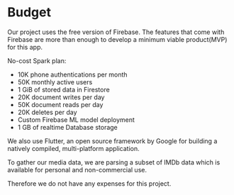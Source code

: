# Budget

Our project uses the free version of Firebase. The features that come with Firebase are more than enough to develop a minimum viable product(MVP) for this app.

No-cost Spark plan:
- 10K phone authentications per month
- 50K monthly active users
- 1 GiB of stored data in Firestore
- 20K document writes per day
- 50K document reads per day
- 20K deletes per day
- Custom Firebase ML model deployment
- 1 GB of realtime Database storage



We also use Flutter, an open source framework by Google for building a natively compiled, multi-platform application. 

To gather our media data, we are parsing a subset of IMDb data which is available for personal and non-commercial use.

Therefore we do not have any expenses for this project.